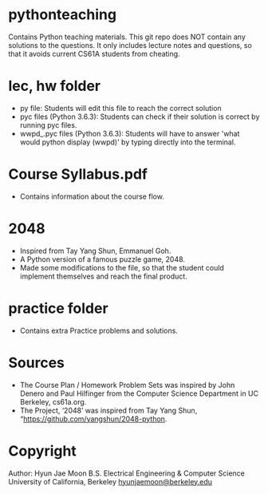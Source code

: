 # pythonteaching
Contains Python teaching materials.
This git repo does NOT contain any solutions to the questions. It only includes lecture notes and questions, so that it avoids current CS61A students from cheating.

# lec, hw folder
- py file: Students will edit this file to reach the correct solution 
- pyc files (Python 3.6.3): Students can check if their solution is correct by running pyc files. 
- wwpd_<name>.pyc files (Python 3.6.3): Students will have to answer 'what would python display (wwpd)' by typing directly into the terminal.
  
# Course Syllabus.pdf
- Contains information about the course flow.

# 2048
- Inspired from Tay Yang Shun, Emmanuel Goh.
- A Python version of a famous puzzle game, 2048.
- Made some modifications to the file, so that the student could implement themselves and reach the final product.

# practice folder
- Contains extra Practice problems and solutions.

# Sources
- The Course Plan / Homework Problem Sets was inspired by John Denero and Paul Hilfinger from the Computer Science Department in UC Berkeley, cs61a.org.
- The Project, ‘2048’ was inspired from Tay Yang Shun, “https://github.com/yangshun/2048-python.

# Copyright
Author: Hyun Jae Moon
B.S. Electrical Engineering & Computer Science
University of California, Berkeley
hyunjaemoon@berkeley.edu

